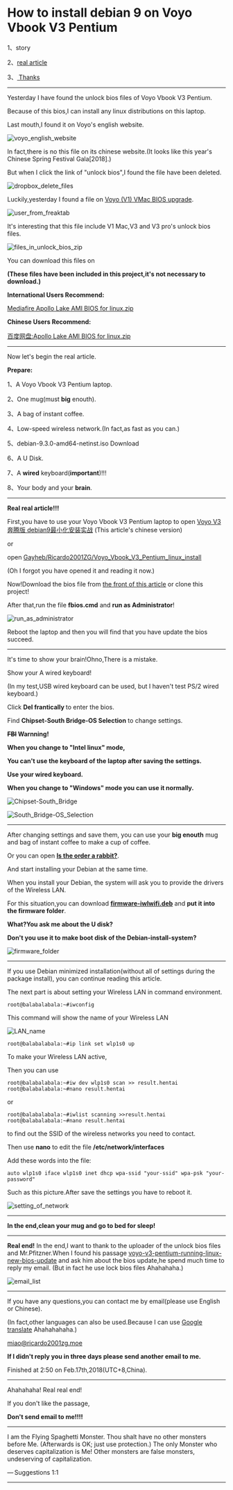﻿# How to install debian 9 on Voyo Vbook V3 Pentium

1、story

2、<a href="#real article">real article</a>

3、<a href="#
Thanks">
Thanks</a>
<HR>

Yesterday I have found the unlock bios files of Voyo Vbook V3 Pentium.

Because of this bios,I can install any linux distributions on this laptop.



Last mouth,I found it on Voyo's english website.



![voyo_english_website](https://raw.githubusercontent.com/Ricardo2001ZG/Voyo_Vbook_V3_Pentium_linux_install/master/image/voyo_english_website.png)



In fact,there is no this file on its chinese website.(It looks like this year's Chinese Spring Festival Gala[2018].)


But when I click the link of "unlock bios",I found the file have been deleted.



![dropbox_delete_files](https://raw.githubusercontent.com/Ricardo2001ZG/Voyo_Vbook_V3_Pentium_linux_install/master/image/dropbox_delete_files.png)



Luckily,yesterday I found a file on <a href="http://freaktab.com/forum/tv-player-support/intel-based-tv-players/voyo-mini-pc/679508-voyo-v1-vmac-bios-upgrade">Voyo (V1) VMac BIOS upgrade</a>.



![user_from_freaktab](https://raw.githubusercontent.com/Ricardo2001ZG/Voyo_Vbook_V3_Pentium_linux_install/master/image/user_from_freaktab.png)



It's interesting that this file include V1 Mac,V3 and V3 pro's unlock bios files.



![files_in_unlock_bios_zip](https://raw.githubusercontent.com/Ricardo2001ZG/Voyo_Vbook_V3_Pentium_linux_install/master/image/files_in_unlock_bios_zip.png)


<a name="download"></a>
You can download this files on 

<strong>(These files have been included in this project,it's not necessary to download.)</strong>


<strong>International Users Recommend:</strong>

<a href="https://www.mediafire.com/file/21b6v1rj319248m/Apollo+Lake+AMI+BIOS+for+linux.zip">Mediafire Apollo Lake AMI BIOS for linux.zip</a>


<strong>Chinese Users Recommend:</strong>

<a href="https://pan.baidu.com/s/1dGkSaD7">百度网盘:Apollo Lake AMI BIOS for linux.zip</a>


<HR>

<a name="real article"></a>

Now let's begin the real article.


<strong>Prepare:</strong>

1、A Voyo Vbook V3 Pentium laptop.

2、One mug(must <strong>big</strong> enouth).

3、A bag of instant coffee.

4、Low-speed wireless network.(In fact,as fast as you can.)

5、debian-9.3.0-amd64-netinst.iso <a herf="https://www.debian.org/distrib/netinst">Download</a>

6、A U Disk.

7、A <strong>wired</strong> keyboard(<strong>important</strong>)!!!

8、Your body and your <strong>brain</strong>.

<HR>

<strong>Real real article!!!</strong>

First,you have to use your Voyo Vbook V3 Pentium laptop to open
<a href="https://zhuanlan.zhihu.com/p/33841058">Voyo V3 奔腾版 debian9最小化安装实战</a>
(This article's chinese version)

or

open <a 
href="https://github.com/Ricardo2001ZG/Voyo_Vbook_V3_Pentium_linux_install">Gayheb/Ricardo2001ZG/Voyo_Vbook_V3_Pentium_linux_install</a>

(Oh I forgot you have opened it and reading it now.)

Now!Download the bios file from <a href="#download">the front of this article</a> or clone this project!

After that,run the file <strong>fbios.cmd</strong> and <strong>run as Administrator</strong>!

![run_as_administrator](https://raw.githubusercontent.com/Ricardo2001ZG/Voyo_Vbook_V3_Pentium_linux_install/master/image/run_as_administrator.png)

Reboot the laptop and then you will find that you have update the bios succeed.
<HR>
It's time to show your brain!Ohno,There is a mistake.

Show your A wired keyboard!

(In my test,USB wired keyboard can be used,
but I haven't test PS/2 wired keyboard.)

Click <strong>Del frantically </strong> to enter the bios.

Find <strong>Chipset-South Bridge-OS Selection</strong> to change settings.

<strong><s>FBI</s> Warnning!

When you change to "Intel linux" mode,

You can't use the keyboard of the laptop after saving the settings.

Use your wired keyboard.

When you change to "Windows" mode you can use it normally.</strong>

![Chipset-South_Bridge](https://raw.githubusercontent.com/Ricardo2001ZG/Voyo_Vbook_V3_Pentium_linux_install/master/image/Chipset-South_Bridge.jpg)

![South_Bridge-OS_Selection](https://raw.githubusercontent.com/Ricardo2001ZG/Voyo_Vbook_V3_Pentium_linux_install/master/image/South_Bridge-OS_Selection.jpg)

<HR>

After changing settings and save them,
you can use your <strong>big enouth</strong> mug
and bag of instant coffee to make 
a cup of coffee.

Or you can open <a href="https://www.bilibili.com/bangumi/play/ep95840"><strong>Is the order a rabbit?</strong></a>.

And start installing your Debian at the same time.

When you install your Debian,
the system will ask you to provide the drivers of the Wireless LAN.

For this situation,you can download <a href="https://packages.debian.org/sid/firmware-iwlwifi"><strong>firmware-iwlwifi.deb</strong></a> and <strong>put it into the firmware folder</strong>.

<strong>What?You ask me about the U disk?

Don't you use it to make boot disk of the Debian-install-system?</strong>




![firmware_folder](https://raw.githubusercontent.com/Ricardo2001ZG/Voyo_Vbook_V3_Pentium_linux_install/master/image/firmware_folder.png)

<HR>

If you use Debian minimized installation(without all of settings during the package install),
you can continue reading this article.

The next part is about setting your Wireless LAN in command environment.

`
root@balabalabala:~#iwconfig
`

This command will show the name of your Wireless LAN

![LAN_name](https://raw.githubusercontent.com/Ricardo2001ZG/Voyo_Vbook_V3_Pentium_linux_install/master/image/LAN_name.jpg)

`
root@balabalabala:~#ip link set wlp1s0 up
`

To make your Wireless LAN active,

Then you can use 

`
root@balabalabala:~#iw dev wlp1s0 scan >> result.hentai
root@balabalabala:~#nano result.hentai
`

or

`
root@balabalabala:~#iwlist scanning >>result.hentai
root@balabalabala:~#nano result.hentai
`

to find out the SSID of the wireless networks you need to contact.

Then use <strong>nano</strong> to edit the file <strong>/etc/network/interfaces</strong>

Add these words into the file:

`
auto wlp1s0
iface wlp1s0 inet dhcp
        wpa-ssid "your-ssid"
        wpa-psk "your-password"
`

Such as this picture.After save the settings you have to reboot it.


![setting_of_network](https://raw.githubusercontent.com/Ricardo2001ZG/Voyo_Vbook_V3_Pentium_linux_install/master/image/setting_of_network.jpg)
<HR>
<strong>In the end,clean your mug and go to bed for sleep! </strong>
<HR>
<a name="Thanks"></a>
<strong>Real end!</strong>
In the end,I want to thank to the uploader of the unlock bios files
and Mr.Pfitzner.When I found his passage <a href="http://www.gadgetfreak.info/2017/08/20/voyo-v3-pentium-running-linux-new-bios-update/">voyo-v3-pentium-running-linux-new-bios-update</a> and ask 
him about the bios update,he spend much time to reply my email.
(But in fact he use lock bios files Ahahahaha.)

![email_list](https://raw.githubusercontent.com/Ricardo2001ZG/Voyo_Vbook_V3_Pentium_linux_install/master/image/email_list.png)
<HR>
If you have any questions,you can contact me by email(please use English or Chinese).

(In fact,other languages can also be used.Because I can use <a href="https://translate.google.cn/">Google translate</a> Ahahahahaha.)

miao@ricardo2001zg.moe

<strong>If I didn't reply you in three days please send another email to me.</strong>

Finished at 2:50 on Feb.17th,2018(UTC+8,China).
<HR>
Ahahahaha!
Real real end!

If you don't like the passage,

<strong>Don't send email to me!!!!</strong>
<HR>
I am the Flying Spaghetti Monster. Thou shalt have no other monsters before Me. (Afterwards is OK; just use protection.) The only Monster who deserves capitalization is Me! Other monsters are false monsters, undeserving of capitalization.

— Suggestions 1:1

<HR>